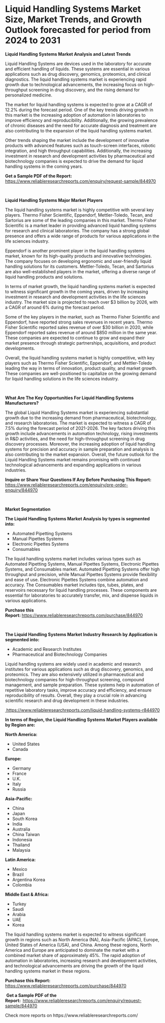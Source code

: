 <p><h1>Liquid Handling Systems Market Size, Market Trends, and Growth Outlook forecasted for period from 2024 to 2031</h1></p><p><strong>Liquid Handling Systems Market Analysis and Latest Trends</strong></p>
<p><p>Liquid Handling Systems are devices used in the laboratory for accurate and efficient handling of liquids. These systems are essential in various applications such as drug discovery, genomics, proteomics, and clinical diagnostics. The liquid handling systems market is experiencing rapid growth due to technological advancements, the increasing focus on high-throughput screening in drug discovery, and the rising demand for personalized medicine.</p><p>The market for liquid handling systems is expected to grow at a CAGR of 12.2% during the forecast period. One of the key trends driving growth in this market is the increasing adoption of automation in laboratories to improve efficiency and reproducibility. Additionally, the growing prevalence of chronic diseases and the need for accurate diagnosis and treatment are also contributing to the expansion of the liquid handling systems market.</p><p>Other trends shaping the market include the development of innovative products with advanced features such as touch-screen interfaces, robotic integration, and high throughput capabilities. Additionally, the increasing investment in research and development activities by pharmaceutical and biotechnology companies is expected to drive the demand for liquid handling systems in the coming years.</p></p>
<p><strong>Get a Sample PDF of the Report:&nbsp;</strong> <a href="https://www.reliableresearchreports.com/enquiry/request-sample/844970">https://www.reliableresearchreports.com/enquiry/request-sample/844970</a></p>
<p>&nbsp;</p>
<p><strong>Liquid Handling Systems Major Market Players</strong></p>
<p><p>The liquid handling systems market is highly competitive with several key players. Thermo Fisher Scientific, Eppendorf, Mettler-Toledo, Tecan, and Sartorius are some of the leading companies in this market. Thermo Fisher Scientific is a market leader in providing advanced liquid handling systems for research and clinical laboratories. The company has a strong global presence and offers a wide range of products for various applications in the life sciences industry.</p><p>Eppendorf is another prominent player in the liquid handling systems market, known for its high-quality products and innovative technologies. The company focuses on developing ergonomic and user-friendly liquid handling solutions for its customers. Mettler-Toledo, Tecan, and Sartorius are also well-established players in the market, offering a diverse range of liquid handling products and solutions.</p><p>In terms of market growth, the liquid handling systems market is expected to witness significant growth in the coming years, driven by increasing investment in research and development activities in the life sciences industry. The market size is projected to reach over $3 billion by 2026, with a CAGR of around 6% during the forecast period.</p><p>Some of the key players in the market, such as Thermo Fisher Scientific and Eppendorf, have reported strong sales revenues in recent years. Thermo Fisher Scientific reported sales revenue of over $30 billion in 2020, while Eppendorf reported sales revenue of around $850 million in the same year. These companies are expected to continue to grow and expand their market presence through strategic partnerships, acquisitions, and product developments.</p><p>Overall, the liquid handling systems market is highly competitive, with key players such as Thermo Fisher Scientific, Eppendorf, and Mettler-Toledo leading the way in terms of innovation, product quality, and market growth. These companies are well-positioned to capitalize on the growing demand for liquid handling solutions in the life sciences industry.</p></p>
<p>&nbsp;</p>
<p><strong>What Are The Key Opportunities For Liquid Handling Systems Manufacturers?</strong></p>
<p><p>The global Liquid Handling Systems market is experiencing substantial growth due to the increasing demand from pharmaceutical, biotechnology, and research laboratories. The market is expected to witness a CAGR of 7.5% during the forecast period of 2021-2026. The key factors driving this growth include advancements in automation technology, rising investments in R&D activities, and the need for high-throughput screening in drug discovery processes. Moreover, the increasing adoption of liquid handling systems for precision and accuracy in sample preparation and analysis is also contributing to the market expansion. Overall, the future outlook for the Liquid Handling Systems market remains promising with continued technological advancements and expanding applications in various industries.</p></p>
<p><strong>Inquire or Share Your Questions If Any Before Purchasing This Report:</strong> <a href="https://www.reliableresearchreports.com/enquiry/pre-order-enquiry/844970">https://www.reliableresearchreports.com/enquiry/pre-order-enquiry/844970</a></p>
<p>&nbsp;</p>
<p><strong>Market Segmentation</strong></p>
<p><strong>The Liquid Handling Systems Market Analysis by types is segmented into:</strong></p>
<p><ul><li>Automated Pipetting Systems</li><li>Manual Pipettes Systems</li><li>Electronic Pipettes Systems</li><li>Consumables</li></ul></p>
<p><p>The liquid handling systems market includes various types such as Automated Pipetting Systems, Manual Pipettes Systems, Electronic Pipettes Systems, and Consumables market. Automated Pipetting Systems offer high throughput and precision, while Manual Pipettes Systems provide flexibility and ease of use. Electronic Pipettes Systems combine automation and accuracy. The Consumables market includes tips, tubes, plates, and reservoirs necessary for liquid handling processes. These components are essential for laboratories to accurately transfer, mix, and dispense liquids in various applications.</p></p>
<p><strong>Purchase this Report:&nbsp;</strong><a href="https://www.reliableresearchreports.com/purchase/844970">https://www.reliableresearchreports.com/purchase/844970</a></p>
<p>&nbsp;</p>
<p><strong>The Liquid Handling Systems Market Industry Research by Application is segmented into:</strong></p>
<p><ul><li>Academic and Research Institutes</li><li>Pharmaceutical and Biotechnology Companies</li></ul></p>
<p><p>Liquid handling systems are widely used in academic and research institutes for various applications such as drug discovery, genomics, and proteomics. They are also extensively utilized in pharmaceutical and biotechnology companies for high-throughput screening, compound management, and sample preparation. These systems help in automation of repetitive laboratory tasks, improve accuracy and efficiency, and ensure reproducibility of results. Overall, they play a crucial role in advancing scientific research and drug development in these industries.</p></p>
<p><a href="https://www.reliableresearchreports.com/liquid-handling-systems-r844970">&nbsp;https://www.reliableresearchreports.com/liquid-handling-systems-r844970</a></p>
<p><strong>In terms of Region, the Liquid Handling Systems Market Players available by Region are:</strong></p>
<p>
    <p> <strong> North America: </strong>
        <ul>
            <li>United States</li>
            <li>Canada</li>
        </ul>
        </p> 
    <p> <strong> Europe: </strong>
        <ul>
            <li>Germany</li>
            <li>France</li>
            <li>U.K.</li>
            <li>Italy</li>
            <li>Russia</li>
        </ul>
        </p> 
    <p> <strong> Asia-Pacific: </strong>
        <ul>
            <li>China</li>
            <li>Japan</li>
            <li>South Korea</li>
            <li>India</li>
            <li>Australia</li>
            <li>China Taiwan</li>
            <li>Indonesia</li>
            <li>Thailand</li>
            <li>Malaysia</li>
        </ul>
        </p> 
    <p> <strong> Latin America: </strong>
        <ul>
            <li>Mexico</li>
            <li>Brazil</li>
            <li>Argentina Korea</li>
            <li>Colombia</li>
        </ul>
        </p> 
    <p> <strong> Middle East & Africa: </strong>
        <ul>
            <li>Turkey</li>
            <li>Saudi</li>
            <li>Arabia</li>
            <li>UAE</li>
            <li>Korea</li>
        </ul>
    </p>
    </p>
<p><p>The liquid handling systems market is expected to witness significant growth in regions such as North America (NA), Asia-Pacific (APAC), Europe, United States of America (USA), and China. Among these regions, North America and Europe are anticipated to dominate the market with a combined market share of approximately 45%. The rapid adoption of automation in laboratories, increasing research and development activities, and technological advancements are driving the growth of the liquid handling systems market in these regions.</p></p>
<p><strong>Purchase this Report: </strong><a href="https://www.reliableresearchreports.com/purchase/844970">https://www.reliableresearchreports.com/purchase/844970</a></p>
<p>&nbsp;<strong>Get a Sample PDF of the Report:&nbsp;&nbsp;</strong><a href="https://www.reliableresearchreports.com/enquiry/request-sample/844970">https://www.reliableresearchreports.com/enquiry/request-sample/844970</a></p>
<p><strong></strong></p>
<p>Check more reports on https://www.reliableresearchreports.com/</p>